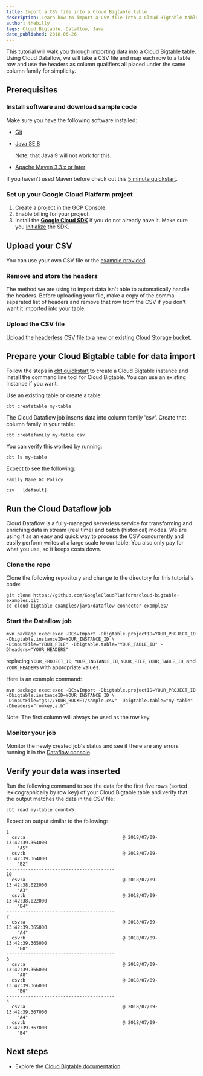 ```yaml
---
title: Import a CSV file into a Cloud Bigtable table
description: Learn how to import a CSV file into a Cloud Bigtable table.
author: thebilly
tags: Cloud Bigtable, Dataflow, Java
date_published: 2018-06-26
---
```


This tutorial will walk you through importing data into a Cloud Bigtable table.
Using Cloud Dataflow, we will take a CSV file and map each row to a table row
and use the headers as column qualifiers all placed under the same column 
family for simplicity.

## Prerequisites

### Install software and download sample code


Make sure you have the following software installed:

- [Git](https://help.github.com/articles/set-up-git/)
- [Java SE 8](http://www.oracle.com/technetwork/java/javase/downloads/index.html)

  Note: that Java 9 will not work for this.

- [Apache Maven 3.3.x or later](https://maven.apache.org/install.html)

If you haven't used Maven before check out this
[5 minute quickstart](https://maven.apache.org/guides/getting-started/maven-in-five-minutes.html).

### Set up your Google Cloud Platform project

1.  Create a project in the [GCP Console](https://console.cloud.google.com/).
1.  Enable billing for your project.
1.  Install the **[Google Cloud SDK](https://cloud.google.com/sdk/)** if you do
    not already have it. Make sure you
    [initialize](https://cloud.google.com/sdk/docs/initializing) the SDK.

## Upload your CSV

You can use your own CSV file or the
[example provided](https://github.com/GoogleCloudPlatform/cloud-bigtable-examples/blob/master/java/dataflow-connector-examples/sample.csv). 

### Remove and store the headers

The method we are using to import data isn't able to automatically handle the
headers. Before uploading your file, make a copy of the comma-separated list of
headers and remove that row from the CSV if you don't want it imported into your
table. 

### Upload the CSV file

[Upload the headerless CSV file to a new or existing Cloud Storage bucket](https://cloud.google.com/storage/docs/uploading-objects).

## Prepare your Cloud Bigtable table for data import

Follow the steps in [cbt quickstart](https://cloud.google.com/bigtable/docs/quickstart-cbt)
to create a Cloud Bigtable instance and install the command line tool for Cloud
Bigtable. You can use an existing instance if you want.

Use an existing table or create a table:

    cbt createtable my-table

The Cloud Dataflow job inserts data into column family 'csv'. Create that column
family in your table:  

    cbt createfamily my-table csv

You can verify this worked by running:

    cbt ls my-table
    
Expect to see the following:

    Family Name GC Policy
    ----------- ---------
    csv   [default]

## Run the Cloud Dataflow job 

Cloud Dataflow is a fully-managed serverless service for transforming and
enriching data in stream (real time) and batch (historical) modes. We are using
it as an easy and quick way to process the CSV concurrently and easily perform
writes at a large scale to our table. You also only pay for what you use, so it
keeps costs down.

### Clone the repo

Clone the following repository and change to the directory for this tutorial's
code:

    git clone https://github.com/GoogleCloudPlatform/cloud-bigtable-examples.git
    cd cloud-bigtable-examples/java/dataflow-connector-examples/

### Start the Dataflow job 

    mvn package exec:exec -DCsvImport -Dbigtable.projectID=YOUR_PROJECT_ID -Dbigtable.instanceID=YOUR_INSTANCE_ID \
    -DinputFile="YOUR_FILE" -Dbigtable.table="YOUR_TABLE_ID" -Dheaders="YOUR_HEADERS"

replacing `YOUR_PROJECT_ID`, `YOUR_INSTANCE_ID`, `YOUR_FILE`, `YOUR_TABLE_ID`, and `YOUR_HEADERS`
with appropriate values.

Here is an example command:
    
    mvn package exec:exec -DCsvImport -Dbigtable.projectID=YOUR_PROJECT_ID -Dbigtable.instanceID=YOUR_INSTANCE_ID \
    -DinputFile="gs://YOUR_BUCKET/sample.csv" -Dbigtable.table="my-table" -Dheaders="rowkey,a,b"

Note: The first column will always be used as the row key. 

### Monitor your job

Monitor the newly created job's status and see if there are any errors running
it in the [Dataflow console](https://console.cloud.google.com/dataflow). 

## Verify your data was inserted

Run the following command to see the data for the first five rows (sorted
lexicographically by row key) of your Cloud Bigtable table and verify that the
output matches the data in the CSV file:

    cbt read my-table count=5
    
Expect an output similar to the following:
    
    1
      csv:a                                    @ 2018/07/09-13:42:39.364000
        "A5"
      csv:b                                    @ 2018/07/09-13:42:39.364000
        "B2"
    ----------------------------------------
    10
      csv:a                                    @ 2018/07/09-13:42:38.022000
        "A3"
      csv:b                                    @ 2018/07/09-13:42:38.022000
        "B4"
    ----------------------------------------
    2
      csv:a                                    @ 2018/07/09-13:42:39.365000
        "A4"
      csv:b                                    @ 2018/07/09-13:42:39.365000
        "B8"
    ----------------------------------------
    3
      csv:a                                    @ 2018/07/09-13:42:39.366000
        "A8"
      csv:b                                    @ 2018/07/09-13:42:39.366000
        "B0"
    ----------------------------------------
    4
      csv:a                                    @ 2018/07/09-13:42:39.367000
        "A4"
      csv:b                                    @ 2018/07/09-13:42:39.367000
        "B4"
    
## Next steps

* Explore the [Cloud Bigtable documentation](https://cloud.google.com/bigtable/docs/).

